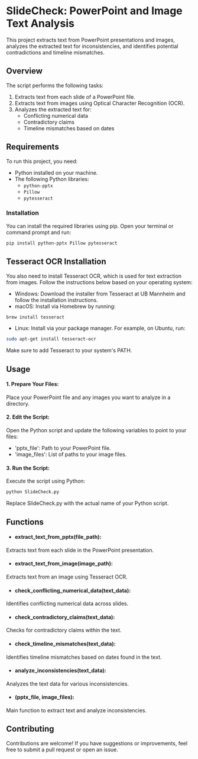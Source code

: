 # SlideCheck: PowerPoint and Image Text Analysis

This project extracts text from PowerPoint presentations and images, analyzes the extracted text for inconsistencies, and identifies potential contradictions and timeline mismatches.

## Overview

The script performs the following tasks:
1. Extracts text from each slide of a PowerPoint file.
2. Extracts text from images using Optical Character Recognition (OCR).
3. Analyzes the extracted text for:
   - Conflicting numerical data
   - Contradictory claims
   - Timeline mismatches based on dates

## Requirements

To run this project, you need:
- Python installed on your machine.
- The following Python libraries:
  - `python-pptx`
  - `Pillow`
  - `pytesseract`

### Installation

You can install the required libraries using pip. Open your terminal or command prompt and run:

```bash
pip install python-pptx Pillow pytesseract

```

## Tesseract OCR Installation

You also need to install Tesseract OCR, which is used for text extraction from images. Follow the instructions below based on your operating system:
- Windows: Download the installer from Tesseract at UB Mannheim and follow the installation instructions.
- macOS: Install via Homebrew by running:
  
```bash
brew install tesseract
```

- Linux: Install via your package manager. For example, on Ubuntu, run:

```bash
sudo apt-get install tesseract-ocr
```

Make sure to add Tesseract to your system's PATH.

## Usage
#### 1. Prepare Your Files: 
Place your PowerPoint file and any images you want to analyze in a directory.
#### 2. Edit the Script: 
Open the Python script and update the following variables to point to your files:
- 'pptx_file': Path to your PowerPoint file.
- 'image_files': List of paths to your image files.
#### 3. Run the Script: 
Execute the script using Python:
```bash
python SlideCheck.py
```

Replace SlideCheck.py with the actual name of your Python script.

## Functions
- #### extract_text_from_pptx(file_path): 
Extracts text from each slide in the PowerPoint presentation.
- #### extract_text_from_image(image_path): 
Extracts text from an image using Tesseract OCR.
- #### check_conflicting_numerical_data(text_data): 
Identifies conflicting numerical data across slides.
- #### check_contradictory_claims(text_data): 
Checks for contradictory claims within the text.
- #### check_timeline_mismatches(text_data): 
Identifies timeline mismatches based on dates found in the text.
- #### analyze_inconsistencies(text_data): 
Analyzes the text data for various inconsistencies.
- #### (pptx_file, image_files): 
Main function to extract text and analyze inconsistencies.

## Contributing
Contributions are welcome! If you have suggestions or improvements, feel free to submit a pull request or open an issue.
